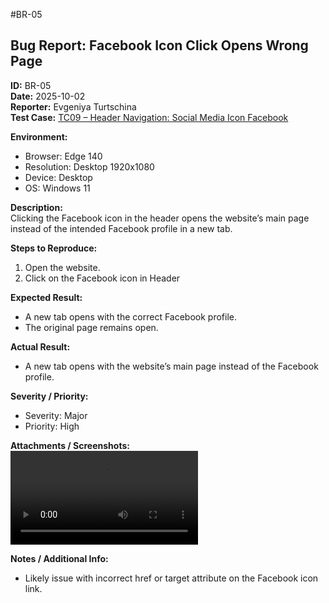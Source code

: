 #BR-05
## Bug Report: Facebook Icon Click Opens Wrong Page
**ID:** BR-05  
**Date:** 2025-10-02  
**Reporter:** Evgeniya Turtschina  
**Test Case:** 
  [TC09 – Header Navigation: Social Media Icon Facebook](/Test-Cases.md#tc09--header-navigation-social-media-icon-facebook)

**Environment:**  
- Browser: Edge 140  
- Resolution: Desktop 1920x1080
- Device: Desktop 
- OS: Windows 11 

**Description:**  
Clicking the Facebook icon in the header opens the website’s main page instead of the intended Facebook profile in a new tab.  

**Steps to Reproduce:**  
1. Open the website.
2. Click on the Facebook icon in Header

**Expected Result:**  
- A new tab opens with the correct Facebook profile.
- The original page remains open. 

**Actual Result:**  
- A new tab opens with the website’s main page instead of the Facebook profile.

**Severity / Priority:**  
- Severity: Major
- Priority: High 

**Attachments / Screenshots:**  
![BRo5](/Bug-Report%20Attachments/BR05.mp4)  

**Notes / Additional Info:**  
- Likely issue with incorrect href or target attribute on the Facebook icon link.
